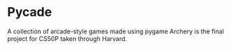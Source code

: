 # Pycade
A collection of arcade-style games made using pygame
Archery is the final project for CS50P taken through Harvard.
